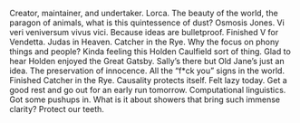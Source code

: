 Creator, maintainer, and undertaker. Lorca. The beauty of the world, the paragon of animals, what is this quintessence of dust? Osmosis Jones. Vi veri veniversum vivus vici. Because ideas are bulletproof. Finished V for Vendetta. Judas in Heaven. Catcher in the Rye. Why the focus on phony things and people? Kinda feeling this Holden Caulfield sort of thing. Glad to hear Holden enjoyed the Great Gatsby. Sally’s there but Old Jane’s just an idea. The preservation of innocence. All the “f\*ck you” signs in the world. Finished Catcher in the Rye. Causality protects itself. Felt lazy today. Get a good rest and go out for an early run tomorrow. Computational linguistics. Got some pushups in. What is it about showers that bring such immense clarity? Protect our teeth.
